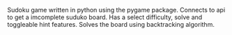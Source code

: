 Sudoku game written in python using the pygame package. Connects to api to get a imcomplete suduko board. Has a select difficulty, solve and toggleable hint features. Solves the board using backtracking algorithm.
